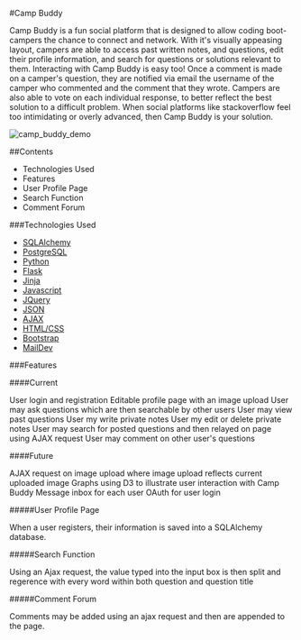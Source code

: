 #Camp Buddy

Camp Buddy is a fun social platform that is designed to allow coding boot-campers the chance to connect and network. With it's visually appeasing layout, campers are able to access past written notes, and questions, edit their profile information, and search for questions or solutions relevant to them. Interacting with Camp Buddy is easy too! Once a comment is made on a camper's question, they are notified via email the username of the camper who commented and the comment that they wrote. Campers are also able to vote on each individual response, to better reflect the best solution to a difficult problem. When social platforms like stackoverflow feel too intimidating or overly advanced, then Camp Buddy is your solution.


![camp_buddy_demo](https://cloud.githubusercontent.com/assets/11432315/15886124/0ab8142c-2d10-11e6-87f1-92d420bf803e.gif)

##Contents

* Technologies Used
* Features
* User Profile Page
* Search Function
* Comment Forum

###Technologies Used

* [SQLAlchemy](http://www.sqlalchemy.org/)
* [PostgreSQL](https://www.postgresql.org/)
* [Python](https://www.python.org/)
* [Flask](http://flask.pocoo.org/)
* [Jinja](http://jinja.pocoo.org/)
* [Javascript](https://www.javascript.com/)
* [JQuery](https://jquery.com/)
* [JSON](http://www.json.org/)
* [AJAX](http://api.jquery.com/jquery.ajax/)
* [HTML/CSS](http://www.w3schools.com/html/html_css.asp)
* [Bootstrap](http://getbootstrap.com/)
* [MailDev](https://www.npmjs.com/package/maildev)

###Features

####Current

User login and registration
Editable profile page with an image upload
User may ask questions which are then searchable by other users
User may view past questions
User my write private notes
User my edit or delete private notes
User may search for posted questions and then relayed on page using AJAX request
User may comment on other user's questions 

####Future

AJAX request on image upload where image upload reflects current uploaded image
Graphs using D3 to illustrate user interaction with Camp Buddy
Message inbox for each user
OAuth for user login

#####User Profile Page

When a user registers, their information is saved into a SQLAlchemy database. 

#####Search Function

Using an Ajax request, the value typed into the input box is then split and regerence with every word within both question and question title

#####Comment Forum

Comments may be added using an ajax request and then are appended to the page.
